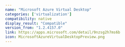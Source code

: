 ```yaml
---
name: "Microsoft Azure Virtual Desktop"
categories: ['virtualization']
compatibility: native
display_result: "Compatible"
version_from: "1.2.4157.0"
link: https://apps.microsoft.com/detail/9nzsg2h7ms6b
icon: MicrosoftAzureVirtualDesktopPreview.png
---
```


